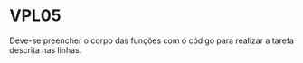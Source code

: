 # VPL05
Deve-se preencher o corpo das funções com o código para realizar a tarefa descrita nas linhas.
